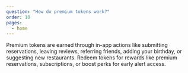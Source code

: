 ```yaml
---
question: "How do premium tokens work?"
order: 10
pages:
  - home
---
```


Premium tokens are earned through in-app actions like submitting reservations, leaving reviews, referring friends, adding your birthday, or suggesting new restaurants. Redeem tokens for rewards like premium reservations, subscriptions, or boost perks for early alert access.
